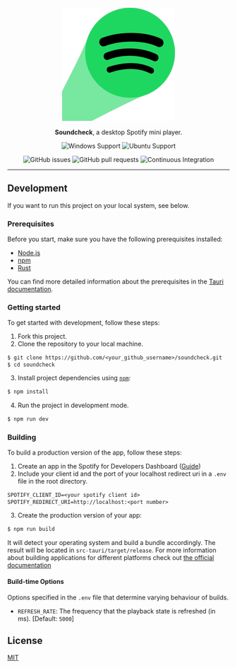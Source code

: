 <div align="center">
  
![Logo](./public/icons/128x128@2x.png)

**Soundcheck**, a desktop Spotify mini player.

![Windows Support](https://img.shields.io/badge/Windows-0078D6?style=for-the-badge&logo=windows&logoColor=white) ![Ubuntu Support](https://img.shields.io/badge/Ubuntu-E95420?style=for-the-badge&logo=ubuntu&logoColor=white)<!-- ![Arch Linux Support](https://img.shields.io/badge/Arch_Linux-1793D1?style=for-the-badge&logo=arch-linux&logoColor=white) ![MacOS Support](https://img.shields.io/badge/MACOS-adb8c5?style=for-the-badge&logo=macos&logoColor=white) -->

![GitHub issues](https://img.shields.io/github/issues/ndoolan360/soundcheck) ![GitHub pull requests](https://img.shields.io/github/issues-pr/ndoolan360/soundcheck) ![Continuous Integration](https://github.com/ndoolan360/soundcheck/actions/workflows/ci.yml/badge.svg)

</div>

---

## Development

If you want to run this project on your local system, see below.

### Prerequisites

Before you start, make sure you have the following prerequisites installed:

-   [Node.js](https://nodejs.org/)
-   [npm](https://www.npmjs.com/)
-   [Rust](https://www.rust-lang.org/)

You can find more detailed information about the prerequisites in the [Tauri documentation](https://tauri.app/v1/guides/getting-started/prerequisites).

### Getting started

To get started with development, follow these steps:

1. Fork this project.
2. Clone the repository to your local machine.

```shell
$ git clone https://github.com/<your_github_username>/soundcheck.git
$ cd soundcheck
```

3. Install project dependencies using [`npm`](https://www.npmjs.com/):

```bash
$ npm install
```

4. Run the project in development mode.

```bash
$ npm run dev
```

### Building

To build a production version of the app, follow these steps:

1. Create an app in the Spotify for Developers Dashboard ([Guide](https://developer.spotify.com/documentation/web-api/tutorials/getting-started?offset=-165#create-an-app))
2. Include your client id and the port of your localhost redirect uri in a `.env` file in the root directory.

```env
SPOTIFY_CLIENT_ID=<your spotify client id>
SPOTIFY_REDIRECT_URI=http://localhost:<port number>
```

3. Create the production version of your app:

```bash
$ npm run build
```

It will detect your operating system and build a bundle accordingly. The result will be located in `src-tauri/target/release`.
For more information about building applications for different platforms check out [the official documentation](https://tauri.app/v1/guides/building/)

#### Build-time Options

Options specified in the `.env` file that determine varying behaviour of builds.

-   `REFRESH_RATE`: The frequency that the playback state is refreshed (in ms). [Default: `5000`]

## License

[MIT](https://github.com/ndoolan360/soundcheck/blob/master/LICENSE)
